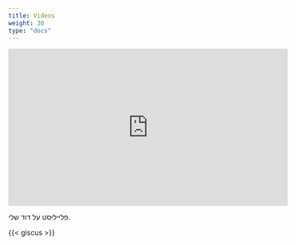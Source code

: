 ```yaml
---
title: Videos
weight: 30
type: "docs"
---
```


<iframe width="560" height="315" src="https://www.youtube.com/embed/71tn1IMgwC0?si=49p6ij81T9vL5hH5" title="YouTube video player" frameborder="0" allow="accelerometer; autoplay; clipboard-write; encrypted-media; gyroscope; picture-in-picture; web-share" allowfullscreen></iframe>

פלייליסט על דוד שלי.


{{< giscus >}}